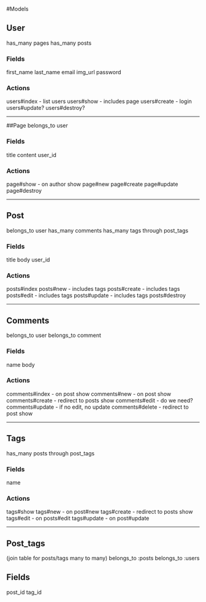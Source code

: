 #Models

## User
has_many pages
has_many posts

### Fields
first_name
last_name
email
img_url
password

### Actions
users#index - list users
users#show - includes page
users#create - login
users#update?
users#destroy?


***************************

##Page
belongs_to user

### Fields
title
content
user_id

### Actions
page#show - on author show
page#new
page#create
page#update
page#destroy

***************************

## Post
belongs_to user
has_many comments
has_many tags through post_tags

### Fields
title
body
user_id

### Actions
posts#index
posts#new - includes tags
posts#create - includes tags
posts#edit - includes tags
posts#update - includes tags
posts#destroy

***************************

## Comments
belongs_to user
belongs_to comment

### Fields
name
body

### Actions
comments#index - on post show
comments#new - on post show
comments#create - redirect to posts show
comments#edit - do we need?
comments#update - if no edit, no update
comments#delete - redirect to post show

***************************

## Tags
has_many posts through post_tags

### Fields
name

### Actions
tags#show
tags#new - on post#new
tags#create - redirect to posts show
tags#edit - on posts#edit
tags#update - on post#update

****************************

## Post_tags
(join table for posts/tags many to many)
belongs_to :posts
belongs_to :users

## Fields
post_id
tag_id









